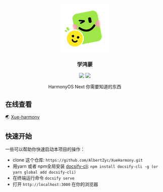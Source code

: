 <p align="center">
  <a href="http://47.116.78.14/">
    <img src="./static/logo.png" width="152">
  </a>
  <h3 align="center">学鸿蒙</h3>
  <p align="center">
    <a href=""> <img src="https://img.shields.io/badge/%E9%A2%84%E8%A7%88%E7%89%88-1.0.0-blue?style=flat"></a>
    <a href="https://juejin.cn/user/1283876003519357"> <img src="https://img.shields.io/badge/%E6%8E%98%E9%87%91-%E5%8F%AA%E6%83%B3%E5%86%99%E4%BB%A3%E7%A0%81%E8%BF%87%E8%BF%87%E6%97%A5%E5%AD%90-007FFF?style=flat"></a>
  </p>
  <p align="center">
    HarmonyOS Next 你需要知道的东西<br>
  </p>
</p>


## 在线查看

🌏 [Xue-harmony](http://47.116.78.14/)


## 快速开始
一些可以帮助你快速启动本项目的操作：

- clone 这个仓库: `https://github.com/AlbertZyc/XueHarmony.git`
- 用yarn 或者 npm全局安装 [docsify-cli](https://docsify.js.org/#/): `npm install docsify-cli -g (or yarn global add docsify-cli)`
- 在终端运行命令 `docsify serve`
- 打开 `http://localhost:3000` 在你的浏览器